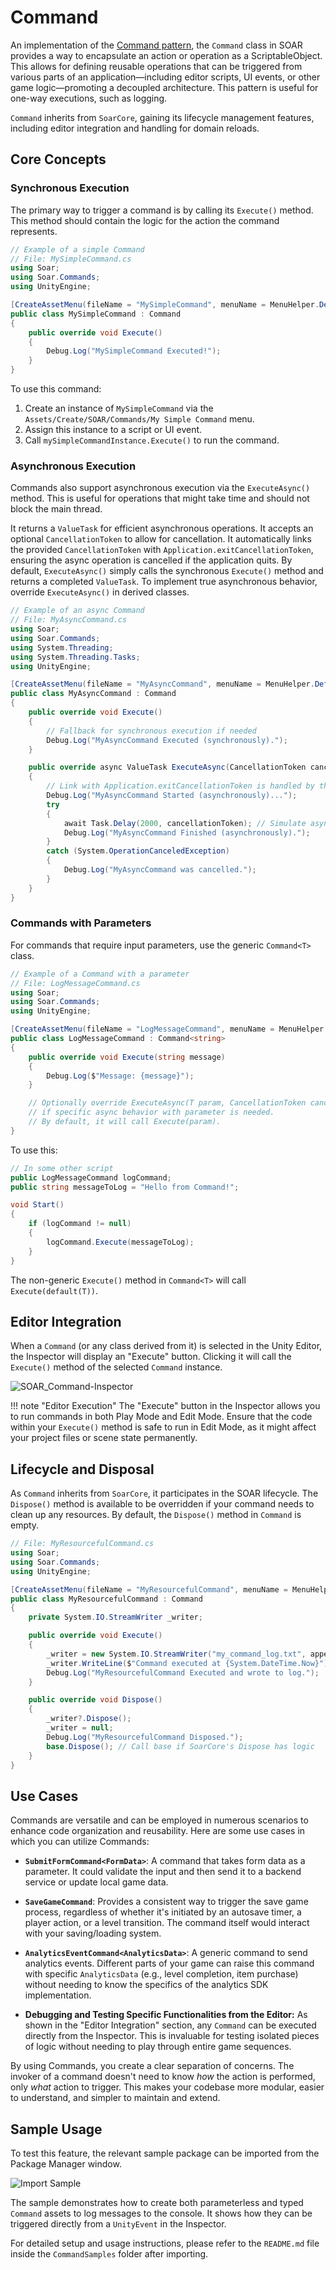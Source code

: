 # Command

An implementation of the [Command pattern](https://gameprogrammingpatterns.com/command.html), the `Command` class in SOAR provides a way to encapsulate an action or operation as a ScriptableObject.
This allows for defining reusable operations that can be triggered from various parts of an application—including editor scripts, UI events, or other game logic—promoting a decoupled architecture.
This pattern is useful for one-way executions, such as logging.

`Command` inherits from `SoarCore`, gaining its lifecycle management features, including editor integration and handling for domain reloads.

## Core Concepts

### Synchronous Execution

The primary way to trigger a command is by calling its `Execute()` method. This method should contain the logic for the action the command represents.

```csharp
// Example of a simple Command
// File: MySimpleCommand.cs
using Soar;
using Soar.Commands;
using UnityEngine;

[CreateAssetMenu(fileName = "MySimpleCommand", menuName = MenuHelper.DefaultCommandMenu + "My Simple Command")]
public class MySimpleCommand : Command
{
    public override void Execute()
    {
        Debug.Log("MySimpleCommand Executed!");
    }
}
```

To use this command:

1.  Create an instance of `MySimpleCommand` via the `Assets/Create/SOAR/Commands/My Simple Command` menu.
2.  Assign this instance to a script or UI event.
3.  Call `mySimpleCommandInstance.Execute()` to run the command.

### Asynchronous Execution

Commands also support asynchronous execution via the `ExecuteAsync()` method.
This is useful for operations that might take time and should not block the main thread.

It returns a `ValueTask` for efficient asynchronous operations.
It accepts an optional `CancellationToken` to allow for cancellation.
It automatically links the provided `CancellationToken` with `Application.exitCancellationToken`, ensuring the async operation is cancelled if the application quits.
By default, `ExecuteAsync()` simply calls the synchronous `Execute()` method and returns a completed `ValueTask`.
To implement true asynchronous behavior, override `ExecuteAsync()` in derived classes.

```csharp
// Example of an async Command
// File: MyAsyncCommand.cs
using Soar;
using Soar.Commands;
using System.Threading;
using System.Threading.Tasks;
using UnityEngine;

[CreateAssetMenu(fileName = "MyAsyncCommand", menuName = MenuHelper.DefaultCommandMenu + "My Async Command")]
public class MyAsyncCommand : Command
{
    public override void Execute()
    {
        // Fallback for synchronous execution if needed
        Debug.Log("MyAsyncCommand Executed (synchronously).");
    }

    public override async ValueTask ExecuteAsync(CancellationToken cancellationToken = default)
    {
        // Link with Application.exitCancellationToken is handled by the base class
        Debug.Log("MyAsyncCommand Started (asynchronously)...");
        try
        {
            await Task.Delay(2000, cancellationToken); // Simulate async work
            Debug.Log("MyAsyncCommand Finished (asynchronously).");
        }
        catch (System.OperationCanceledException)
        {
            Debug.Log("MyAsyncCommand was cancelled.");
        }
    }
}
```

### Commands with Parameters

For commands that require input parameters, use the generic `Command<T>` class.

```csharp
// Example of a Command with a parameter
// File: LogMessageCommand.cs
using Soar;
using Soar.Commands;
using UnityEngine;

[CreateAssetMenu(fileName = "LogMessageCommand", menuName = MenuHelper.DefaultCommandMenu + "Log Message Command")]
public class LogMessageCommand : Command<string>
{
    public override void Execute(string message)
    {
        Debug.Log($"Message: {message}");
    }

    // Optionally override ExecuteAsync(T param, CancellationToken cancellationToken)
    // if specific async behavior with parameter is needed.
    // By default, it will call Execute(param).
}
```

To use this:

```csharp
// In some other script
public LogMessageCommand logCommand;
public string messageToLog = "Hello from Command!";

void Start()
{
    if (logCommand != null)
    {
        logCommand.Execute(messageToLog);
    }
}
```

The non-generic `Execute()` method in `Command<T>` will call `Execute(default(T))`.

## Editor Integration

When a `Command` (or any class derived from it) is selected in the Unity Editor, the Inspector will display an "Execute" button.
Clicking it will call the `Execute()` method of the selected `Command` instance.

![SOAR_Command-Inspector](../assets/images/SOAR_Command-Inspector.png) 

!!! note "Editor Execution"
    The "Execute" button in the Inspector allows you to run commands in both Play Mode and Edit Mode. Ensure that the code within your `Execute()` method is safe to run in Edit Mode, as it might affect your project files or scene state permanently.

## Lifecycle and Disposal

As `Command` inherits from `SoarCore`, it participates in the SOAR lifecycle. The `Dispose()` method is available to be overridden if your command needs to clean up any resources. By default, the `Dispose()` method in `Command` is empty.

```csharp
// File: MyResourcefulCommand.cs
using Soar;
using Soar.Commands;
using UnityEngine;

[CreateAssetMenu(fileName = "MyResourcefulCommand", menuName = MenuHelper.DefaultCommandMenu + "My Resourceful Command")]
public class MyResourcefulCommand : Command
{
    private System.IO.StreamWriter _writer;

    public override void Execute()
    {
        _writer = new System.IO.StreamWriter("my_command_log.txt", append: true);
        _writer.WriteLine($"Command executed at {System.DateTime.Now}");
        Debug.Log("MyResourcefulCommand Executed and wrote to log.");
    }

    public override void Dispose()
    {
        _writer?.Dispose();
        _writer = null;
        Debug.Log("MyResourcefulCommand Disposed.");
        base.Dispose(); // Call base if SoarCore's Dispose has logic
    }
}
```

## Use Cases

Commands are versatile and can be employed in numerous scenarios to enhance code organization and reusability.
Here are some use cases in which you can utilize Commands:

- **`SubmitFormCommand<FormData>`**:
  A command that takes form data as a parameter.
  It could validate the input and then send it to a backend service or update local game data.

- **`SaveGameCommand`**:
  Provides a consistent way to trigger the save game process, regardless of whether it's initiated by an autosave timer, a player action, or a level transition.
  The command itself would interact with your saving/loading system.

- **`AnalyticsEventCommand<AnalyticsData>`**:
  A generic command to send analytics events.
  Different parts of your game can raise this command with specific `AnalyticsData` (e.g., level completion, item purchase) without needing to know the specifics of the analytics SDK implementation.

- **Debugging and Testing Specific Functionalities from the Editor:**
  As shown in the "Editor Integration" section, any `Command` can be executed directly from the Inspector.
  This is invaluable for testing isolated pieces of logic without needing to play through entire game sequences.

By using Commands, you create a clear separation of concerns.
The invoker of a command doesn't need to know *how* the action is performed, only *what* action to trigger.
This makes your codebase more modular, easier to understand, and simpler to maintain and extend.

## Sample Usage

To test this feature, the relevant sample package can be imported from the Package Manager window.

![Import Sample](../assets/images/import-sample-placeholder.png)

The sample demonstrates how to create both parameterless and typed `Command` assets to log messages to the console.
It shows how they can be triggered directly from a `UnityEvent` in the Inspector.

For detailed setup and usage instructions, please refer to the `README.md` file inside the `CommandSamples` folder after importing.
